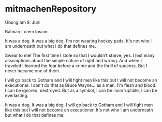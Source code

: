 # mitmachenRepository
Übung am 9. Juni




Batman Lorem Ipsum :

 It was a dog. It was a big dog. I'm not wearing hockey pads. It's not who I am underneath but what I do that defines me.

 Swear to me! The first time I stole so that I wouldn't starve, yes. I lost many assumptions about the simple nature of right and wrong. And when I traveled I learned the fear before a crime and the thrill of success. But I never became one of them.

 I will go back to Gotham and I will fight men Iike this but I will not become an executioner. I can't do that as Bruce Wayne... as a man. I'm flesh and blood. I can be ignored, destroyed. But as a symbol, I can be incorruptible, I can be everlasting.

 It was a dog. It was a big dog. I will go back to Gotham and I will fight men Iike this but I will not become an executioner. It's not who I am underneath but what I do that defines me.